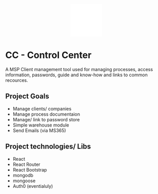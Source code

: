 <div align="center">
  <img src="./public/radar.svg" width="100" alt="CC logo" />
</div>

# CC - Control Center
A MSP Client management tool used for managing processes, access information, passwords, guide and know-how and links to common recources.

## Project Goals
* Manage clients/ companies
* Manage process documentaion
* Manage/ link to password store
* Simple warehouse module
* Send Emails (via MS365)


## Project technologies/ Libs
* React
* React Router
* React Bootstrap
* mongodb
* mongoose
* Auth0 (eventialuly)
